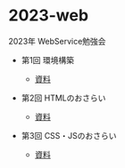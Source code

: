 # 2023-web
2023年 WebService勉強会

- 第1回 環境構築
  - [資料](./section01/README.md)

- 第2回 HTMLのおさらい
  - [資料](./section02/README.md)

- 第3回 CSS・JSのおさらい
  - [資料](./section03/README.md)